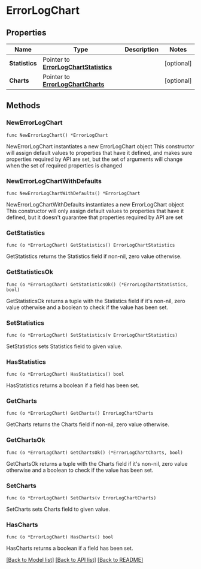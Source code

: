 # ErrorLogChart

## Properties

Name | Type | Description | Notes
------------ | ------------- | ------------- | -------------
**Statistics** | Pointer to [**ErrorLogChartStatistics**](ErrorLogChartStatistics.md) |  | [optional] 
**Charts** | Pointer to [**ErrorLogChartCharts**](ErrorLogChartCharts.md) |  | [optional] 

## Methods

### NewErrorLogChart

`func NewErrorLogChart() *ErrorLogChart`

NewErrorLogChart instantiates a new ErrorLogChart object
This constructor will assign default values to properties that have it defined,
and makes sure properties required by API are set, but the set of arguments
will change when the set of required properties is changed

### NewErrorLogChartWithDefaults

`func NewErrorLogChartWithDefaults() *ErrorLogChart`

NewErrorLogChartWithDefaults instantiates a new ErrorLogChart object
This constructor will only assign default values to properties that have it defined,
but it doesn't guarantee that properties required by API are set

### GetStatistics

`func (o *ErrorLogChart) GetStatistics() ErrorLogChartStatistics`

GetStatistics returns the Statistics field if non-nil, zero value otherwise.

### GetStatisticsOk

`func (o *ErrorLogChart) GetStatisticsOk() (*ErrorLogChartStatistics, bool)`

GetStatisticsOk returns a tuple with the Statistics field if it's non-nil, zero value otherwise
and a boolean to check if the value has been set.

### SetStatistics

`func (o *ErrorLogChart) SetStatistics(v ErrorLogChartStatistics)`

SetStatistics sets Statistics field to given value.

### HasStatistics

`func (o *ErrorLogChart) HasStatistics() bool`

HasStatistics returns a boolean if a field has been set.

### GetCharts

`func (o *ErrorLogChart) GetCharts() ErrorLogChartCharts`

GetCharts returns the Charts field if non-nil, zero value otherwise.

### GetChartsOk

`func (o *ErrorLogChart) GetChartsOk() (*ErrorLogChartCharts, bool)`

GetChartsOk returns a tuple with the Charts field if it's non-nil, zero value otherwise
and a boolean to check if the value has been set.

### SetCharts

`func (o *ErrorLogChart) SetCharts(v ErrorLogChartCharts)`

SetCharts sets Charts field to given value.

### HasCharts

`func (o *ErrorLogChart) HasCharts() bool`

HasCharts returns a boolean if a field has been set.


[[Back to Model list]](../README.md#documentation-for-models) [[Back to API list]](../README.md#documentation-for-api-endpoints) [[Back to README]](../README.md)


